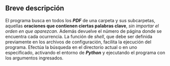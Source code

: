 ## Breve descripción

El programa busca en todos los ***PDF*** de una carpeta y sus subcarpetas, aquellas **oraciones que contienen ciertas palabras clave**, *sin importar el orden en que aparezcan*. Además devuelve el número de página donde se encuentra cada ocurrencia. La función de *shell*, que debe ser definida previamente en los archivos de configuración, facilita la ejecución del programa. Efectúa la búsqueda en el directorio actual o en uno especificado, activando el entorno de ***Python*** y ejecutando el programa con los argumentos ingresados.  

